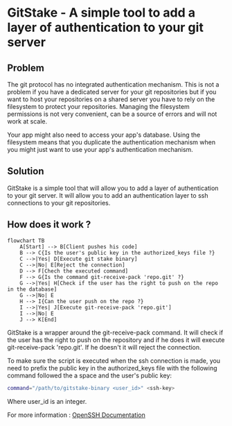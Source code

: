 # GitStake - A simple tool to add a layer of authentication to your git server

## Problem

The git protocol has no integrated authentication mechanism. This is not a problem if you have a dedicated server for your git repositories but if you want to host your repositories on a shared server you have to rely on the filesystem to protect your repositories. Managing the filesystem permissions is not very convenient, can be a source of errors and will not work at scale.

Your app might also need to access your app's database. Using the filesystem means that you duplicate the authentication mechanism
when you might just want to use your app's authentication mechanism.

## Solution

GitStake is a simple tool that will allow you to add a layer of authentication to your git server. It will allow you to add an
authentication layer to ssh connections to your git repositories.

## How does it work ?

```mermaid
flowchart TB
    A[Start] --> B[Client pushes his code]
    B --> C{Is the user's public key in the authorized_keys file ?}
    C -->|Yes| D[Execute git stake binary]
    C -->|No| E[Reject the connection]
    D --> F[Chech the executed command]
    F --> G{Is the command git-receive-pack 'repo.git' ?}
    G -->|Yes| H[Check if the user has the right to push on the repo in the database]
    G -->|No| E
    H --> I{Can the user push on the repo ?}
    I -->|Yes| J[Execute git-receive-pack 'repo.git']
    I -->|No| E
    J --> K[End]
```

GitStake is a wrapper around the git-receive-pack command. It will check if the user has the right to push on the repository and if he does it will execute git-receive-pack 'repo.git'. If he doesn't it will reject the connection.

To make sure the script is executed when the ssh connection is made, you need to prefix the public key in the authorized_keys file with the following command followed the a space and the user's public key:

```bash
command="/path/to/gitstake-binary <user_id>" <ssh-key>
```

Where user_id is an integer.

For more information : [OpenSSH Documentation](https://man.openbsd.org/sshd.8#command=_command_)
